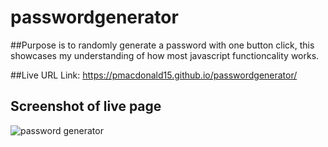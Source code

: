 # passwordgenerator
##Purpose is to randomly generate a password with one button click, this showcases my understanding of how most javascript functioncality works.

##Live URL Link: https://pmacdonald15.github.io/passwordgenerator/


## Screenshot of live page
![password generator](https://user-images.githubusercontent.com/91036714/145241630-3d1cca41-0e96-4f10-948b-6d2bb4704f88.png)


